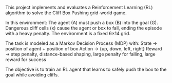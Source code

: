 This project implements and evaluates a Reinforcement Learning (RL) algorithm to solve the Cliff Box Pushing grid-world game.

In this environment:
The agent (A) must push a box (B) into the goal (G).
Dangerous cliff cells (x) cause the agent or box to fall, ending the episode with a heavy penalty.
The environment is a fixed 6×14 grid.

The task is modeled as a Markov Decision Process (MDP) with:
State → position of agent + position of box
Action → {up, down, left, right}
Reward → step penalty, distance-based shaping, large penalty for falling, large reward for success

The objective is to train an RL agent that learns to safely push the box to the goal while avoiding cliffs.
